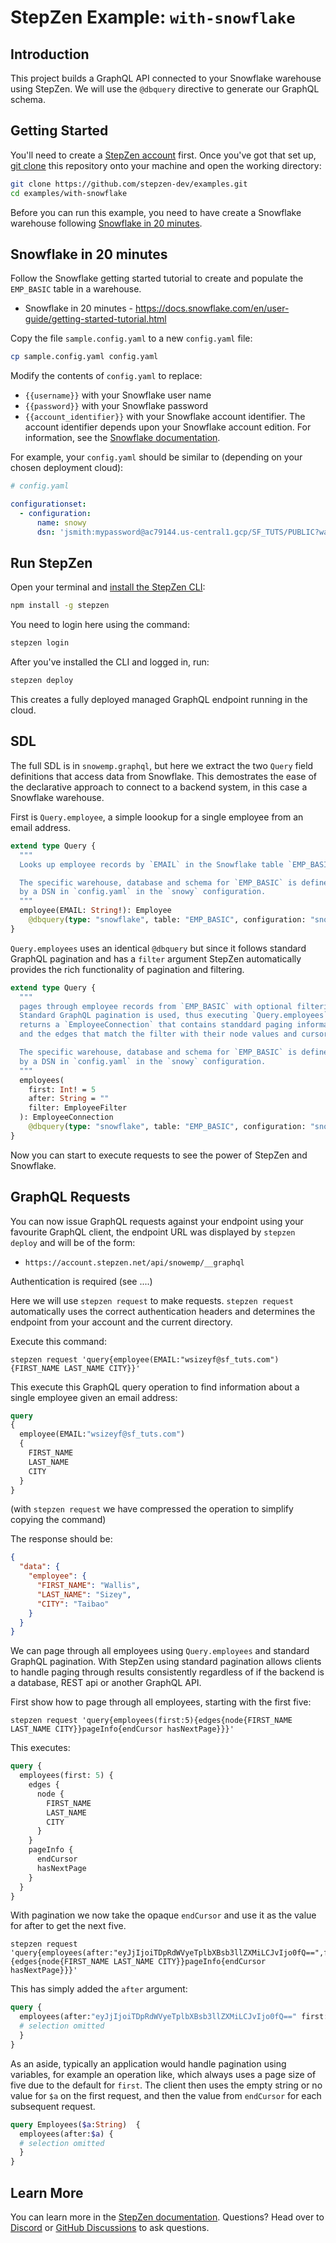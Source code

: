 # StepZen Example: `with-snowflake`

## Introduction

This project builds a GraphQL API connected to your Snowflake warehouse using StepZen.
We will use the `@dbquery` directive to generate our GraphQL schema.

## Getting Started

You'll need to create a [StepZen account](https://stepzen.com/request-invite) first. Once you've got that set up, [git clone](https://www.atlassian.com/git/tutorials/setting-up-a-repository/git-clone) this repository onto your machine and open the working directory:

```bash
git clone https://github.com/stepzen-dev/examples.git
cd examples/with-snowflake
```

Before you can run this example, you need to have create a Snowflake warehouse following
[Snowflake in 20 minutes](https://docs.snowflake.com/en/user-guide/getting-started-tutorial.html).

## Snowflake in 20 minutes

Follow the Snowflake getting started tutorial to create and populate the `EMP_BASIC` table in a warehouse.

 * Snowflake in 20 minutes - https://docs.snowflake.com/en/user-guide/getting-started-tutorial.html

Copy the file `sample.config.yaml` to a new `config.yaml` file:

```bash
cp sample.config.yaml config.yaml
```

Modify the contents of `config.yaml` to replace:

  * `{{username}}` with your Snowflake user name
  * `{{password}}` with your Snowflake password
  * `{{account_identifier}}` with your Snowflake account identifier. The account identifier depends upon your Snowflake account edition. For information, see the [Snowflake documentation](https://docs.snowflake.com/en/user-guide/admin-account-identifier.html).

For example, your `config.yaml` should be similar to (depending on your chosen deployment cloud):

```yaml
# config.yaml

configurationset:
  - configuration:
      name: snowy
      dsn: 'jsmith:mypassword@ac79144.us-central1.gcp/SF_TUTS/PUBLIC?warehouse=SF_TUTS_WH'
```

## Run StepZen

Open your terminal and [install the StepZen CLI](https://stepzen.com/docs/quick-start/install-and-setup):

```bash
npm install -g stepzen
```

You need to login here using the command:

```bash
stepzen login
```

After you've installed the CLI and logged in, run:

```bash
stepzen deploy
```

This creates a fully deployed managed GraphQL endpoint running in the cloud.

## SDL

The full SDL is in `snowemp.graphql`, but here we extract the two `Query` field
definitions that access data from Snowflake. This demostrates the ease of
the declarative approach to connect to a backend system, in this case a Snowflake warehouse.

First is `Query.employee`, a simple loookup for a single employee from an email address.

```graphql
extend type Query {
  """
  Looks up employee records by `EMAIL` in the Snowflake table `EMP_BASIC`.

  The specific warehouse, database and schema for `EMP_BASIC` is defined
  by a DSN in `config.yaml` in the `snowy` configuration.
  """
  employee(EMAIL: String!): Employee
    @dbquery(type: "snowflake", table: "EMP_BASIC", configuration: "snowy")
}
```

`Query.employees` uses an identical `@dbquery` but since it follows standard
GraphQL pagination and has a `filter` argument StepZen automatically provides
the rich functionality of pagination and filtering.

```graphql
extend type Query {
  """
  pages through employee records from `EMP_BASIC` with optional filtering.
  Standard GraphQL pagination is used, thus executing `Query.employees`
  returns a `EmployeeConnection` that contains standdard paging information
  and the edges that match the filter with their node values and cursor information.

  The specific warehouse, database and schema for `EMP_BASIC` is defined
  by a DSN in `config.yaml` in the `snowy` configuration.
  """
  employees(
    first: Int! = 5
    after: String = ""
    filter: EmployeeFilter
  ): EmployeeConnection
    @dbquery(type: "snowflake", table: "EMP_BASIC", configuration: "snowy")
}
```

Now you can start to execute requests to see the power of StepZen and Snowflake.

## GraphQL Requests

You can now issue GraphQL requests against your endpoint using your favourite GraphQL client,
the endpoint URL was displayed by `stepzen deploy` and will be of the form:
 * `https://account.stepzen.net/api/snowemp/__graphql`

Authentication is required (see ....)

Here we will use `stepzen request` to make requests. `stepzen request` automatically uses
the correct authentication headers and determines the endpoint from your account
and the current directory.

Execute this command:

```
stepzen request 'query{employee(EMAIL:"wsizeyf@sf_tuts.com"){FIRST_NAME LAST_NAME CITY}}' 
```

This execute this GraphQL query operation to find information about a single employee given an email address:
```graphql
query
{
  employee(EMAIL:"wsizeyf@sf_tuts.com")
  {
    FIRST_NAME
    LAST_NAME
    CITY
  }
} 
```
(with `stepzen request` we have compressed the operation to simplify copying the command)

The response should be:
```json
{
  "data": {
    "employee": {
      "FIRST_NAME": "Wallis",
      "LAST_NAME": "Sizey",
      "CITY": "Taibao"
    }
  }
}
```

We can page through all employees using `Query.employees` and standard GraphQL pagination.
With StepZen using standard pagination allows clients to handle paging through results
consistently regardless of if the backend is a database, REST api or another GraphQL API.

First show how to page through all employees, starting with the first five:
```
stepzen request 'query{employees(first:5){edges{node{FIRST_NAME LAST_NAME CITY}}pageInfo{endCursor hasNextPage}}}'
```

This executes:
```graphql
query {
  employees(first: 5) {
    edges {
      node {
        FIRST_NAME
        LAST_NAME
        CITY
      }
    }
    pageInfo {
      endCursor
      hasNextPage
    }
  }
}
```

With pagination we now take the opaque `endCursor` and use it as the value for after to get the next five.
```
stepzen request 'query{employees(after:"eyJjIjoiTDpRdWVyeTplbXBsb3llZXMiLCJvIjo0fQ==",first:5){edges{node{FIRST_NAME LAST_NAME CITY}}pageInfo{endCursor hasNextPage}}}'
```
This has simply added the `after` argument:

```graphql
query {
  employees(after:"eyJjIjoiTDpRdWVyeTplbXBsb3llZXMiLCJvIjo0fQ==" first: 5) {
  # selection omitted
  }
}
```
As an aside, typically an application would handle pagination using variables, for example an operation like,
which always uses a page size of five due to the default for `first`. The client then uses the empty string
or no value for `$a` on the first request, and then the value from `endCursor` for each subsequent request.
```graphql
query Employees($a:String)  {
  employees(after:$a) {
  # selection omitted
  }
}
```

## Learn More

You can learn more in the [StepZen documentation](https://stepzen.com/docs). Questions? Head over to [Discord](https://discord.gg/9k2VdPn2FR) or [GitHub Discussions](https://github.com/stepzen-dev/examples/discussions) to ask questions.
